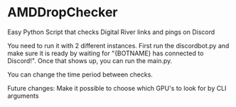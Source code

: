 # AMDDropChecker
Easy Python Script that checks Digital River links and pings on Discord

You need to run it with 2 different instances. First run the discordbot.py and make sure it is ready by waiting for "{BOTNAME} has connected to Discord!". Once that shows up,
you can run the main.py. 

You can change the time period between checks. 

Future changes:
Make it possible to choose which GPU's to look for by CLI arguments
